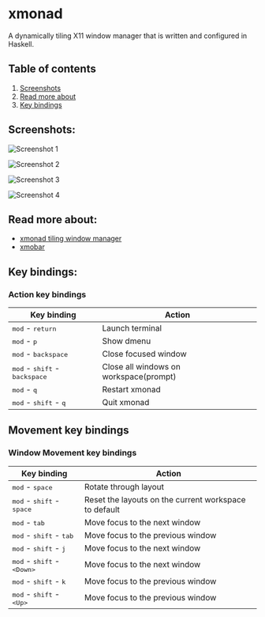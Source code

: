 # xmonad
A dynamically tiling X11 window manager that is written and configured in Haskell.

## Table of contents
1. [Screenshots](#Screenshots)
2. [Read more about](#Read-more-about)
3. [Key bindings](#key-bindings)


## Screenshots:

![Screenshot 1](/../screenshots/images/screen-01.jpg?raw=true "Screenshot 1")

![Screenshot 2](/../screenshots/images/screen-02.jpg?raw=true "Screenshot 2")

![Screenshot 3](/../screenshots/images/screen-03.jpg?raw=true "Screenshot 3")

![Screenshot 4](/../screenshots/images/screen-04.jpg?raw=true "Screenshot 4")


## Read more about:
- [xmonad tiling window manager](https://xmonad.org/)
- [xmobar](https://hackage.haskell.org/package/xmobar)


## Key bindings:

### Action key bindings

| Key binding                                             | Action                                                                        |
|---------------------------------------------------------|-------------------------------------------------------------------------------|
| <kbd>mod</kbd> - <kbd>return</kbd>                      | Launch terminal                                                               |
| <kbd>mod</kbd> - <kbd>p</kbd>                           | Show dmenu                                                                    |
| <kbd>mod</kbd> - <kbd>backspace</kbd>                   | Close focused window                                                          |
| <kbd>mod</kbd> - <kbd>shift</kbd> - <kbd>backspace</kbd>| Close all windows on workspace(prompt)                                        |
| <kbd>mod</kbd> - <kbd>q</kbd>                           | Restart xmonad                                                                |
| <kbd>mod</kbd> - <kbd>shift</kbd> - <kbd>q</kbd>        | Quit xmonad                                                                   |

## Movement key bindings

### Window Movement key bindings

| Key binding                                             | Action                                                                        |
|---------------------------------------------------------|-------------------------------------------------------------------------------|
| <kbd>mod</kbd> - <kbd>space</kbd>                       | Rotate through layout                                                         |
| <kbd>mod</kbd> - <kbd>shift</kbd>   - <kbd>space</kbd>  | Reset the layouts on the current workspace to default                         |
| <kbd>mod</kbd> - <kbd>tab</kbd>                         | Move focus to the next window                                                 |
| <kbd>mod</kbd> - <kbd>shift</kbd>   - <kbd>tab</kbd>    | Move focus to the previous window                                             |
| <kbd>mod</kbd> - <kbd>shift</kbd> - <kbd>j</kbd>        | Move focus to the next window                                                 |
| <kbd>mod</kbd> - <kbd>shift</kbd> - <kbd>\<Down\></kbd> | Move focus to the next window                                                 |
| <kbd>mod</kbd> - <kbd>shift</kbd> - <kbd>k</kbd>        | Move focus to the previous window                                             |
| <kbd>mod</kbd> - <kbd>shift</kbd> - <kbd>\<Up\></kbd>   | Move focus to the previous window                                             |

